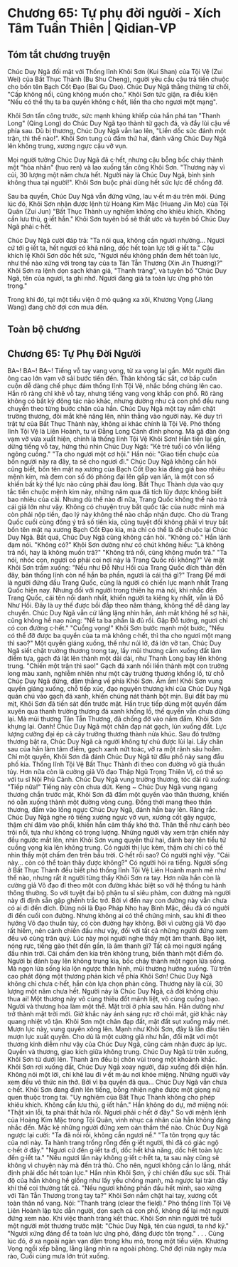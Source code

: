 # Chương 65: Tự phụ đời người - Xích Tâm Tuần Thiên | Qidian-VP

## Tóm tắt chương truyện

Chúc Duy Ngã đối mặt với Thống lĩnh Khôi Sơn (Kui Shan) của Tội Vệ (Zui Wei) của Bất Thục Thành (Bu Shu Cheng), người yêu cầu cậu trả tiền chuộc cho bốn tên Bạch Cốt Đạo (Bai Gu Dao). Chúc Duy Ngã thẳng thừng từ chối, "Cấp không nổi, cũng không muốn cho." Khôi Sơn tức giận, ra điều kiện "Nếu có thể thụ ta ba quyền không c·hết, liền tha cho ngươi một mạng".

Khôi Sơn tấn công trước, sức mạnh khủng khiếp của hắn phá tan "Thanh Long" (Qing Long) do Chúc Duy Ngã tạo thành từ gạch đá, và đẩy lùi cậu về phía sau. Dù bị thương, Chúc Duy Ngã vẫn lao lên, "Liền dốc sức đánh một trận, thì thế nào!". Khôi Sơn tung cú đấm thứ hai, đánh văng Chúc Duy Ngã lên không trung, xương ngực cậu vỡ vụn.

Mọi người tưởng Chúc Duy Ngã đã c·hết, nhưng cậu bỗng bốc cháy thành một "hỏa nhân" (huo ren) và lao xuống tấn công Khôi Sơn. "Thương này vì củi, 30 lượng một năm chưa hết. Người này là Chúc Duy Ngã, bình sinh không thua tại người!". Khôi Sơn buộc phải dùng hết sức lực để chống đỡ.

Sau ba quyền, Chúc Duy Ngã vẫn đứng vững, lau v·ết m·áu trên môi. Đúng lúc đó, Khôi Sơn nhận được lệnh từ Hoàng Kim Mặc (Huang Jin Mo) của Tội Quân (Zui Jun) "Bất Thục Thành uy nghiêm không cho khiêu khích. Không cần lưu thủ, g·iết hắn." Khôi Sơn tuyên bố sẽ thất ước và tuyên bố Chúc Duy Ngã phải c·hết.

Chúc Duy Ngã cười đáp trả: "Ta nói qua, không cần ngươi nhường... Ngươi cứ tới g·iết ta, hết ngươi có khả năng, dốc hết toàn lực tới g·iết ta." Cậu khích lệ Khôi Sơn dốc hết sức, "Ngươi nếu không phấn đem hết toàn lực, như thế nào xứng với trong tay của ta Tân Tẫn Thương (Xin Jin Thương)?" Khôi Sơn ra lệnh dọn sạch khán giả, "Thanh tràng", và tuyên bố "Chúc Duy Ngã, tên của ngươi, ta ghi nhớ. Ngươi đáng giá ta toàn lực ứng phó tôn trọng."

Trong khi đó, tại một tiểu viện ở mỏ quặng xa xôi, Khương Vọng (Jiang Wang) đang chờ đợi cơn mưa đến.

## Toàn bộ chương

## Chương 65: Tự Phụ Đời Người

BA~! BA~! BA~!
Tiếng vỗ tay vang vọng, từ xa vọng lại gần.
Một người đàn ông cao lớn vạm vỡ sải bước tiến đến.
Thân không tấc sắt, cơ bắp cuồn cuộn dễ dàng chế phục đám thống lĩnh Tội Vệ, nhấc bổng chúng lên cao.
Hắn rõ ràng chỉ khẽ vỗ tay, nhưng tiếng vang vọng khắp con phố.
Rõ ràng không có bất kỳ động tác nào khác, nhưng dường như cả con phố đều rung chuyển theo từng bước chân của hắn.
Chúc Duy Ngã một tay nắm chặt trường thương, đôi mắt khẽ nâng lên, nhìn thẳng vào người này.
Kẻ duy trì trật tự của Bất Thục Thành này, không ai khác chính là Tội Vệ.
Phó thống lĩnh Tội Vệ là Liên Hoành, tu vi Đằng Long Cảnh đỉnh phong.
Mà gã đàn ông vạm vỡ vừa xuất hiện, chính là thống lĩnh Tội Vệ Khôi Sơn!
Hắn tiến lại gần, dừng tiếng vỗ tay, hứng thú nhìn Chúc Duy Ngã: "Kẻ trẻ tuổi có vốn liếng ngông cuồng."
"Ta cho ngươi một cơ hội." Hắn nói: "Giao tiền chuộc của bốn người này ra đây, ta sẽ cho ngươi đi."
Chúc Duy Ngã không cần hỏi cũng biết, bốn tên mặt nạ xương của Bạch Cốt Đạo kia đáng giá bao nhiêu mệnh kim, mà đem con số đó phóng đại lên gấp vạn lần, là một con số khiến bất kỳ thế lực nào cũng phải đau lòng.
Bất Thục Thành dựa vào quy tắc tiền chuộc mệnh kim này, những năm qua đã tích lũy được không biết bao nhiêu của cải.
Nhưng dù thế nào đi nữa, Trang Quốc không thể nào trả cái giá lớn như vậy. Không có chuyện truy bắt quốc tặc của nước mình mà còn phải nộp tiền, đạo lý này không thể nào chấp nhận được.
Cho dù Trang Quốc cuối cùng đồng ý trả số tiền kia, cũng tuyệt đối không phải vì truy bắt bốn tên mặt nạ xương Bạch Cốt Đạo kia, mà chỉ có thể là để chuộc lại Chúc Duy Ngã.
Bất quá, Chúc Duy Ngã cũng không cần hỏi.
"Không có." Hắn lãnh đạm nói.
"Không có?" Khôi Sơn dường như có chút không hiểu: "Là không trả nổi, hay là không muốn trả?"
"Không trả nổi, cũng không muốn trả."
"Ta nói, nhóc con, ngươi có phải coi nơi này là Trang Quốc rồi không?" Vẻ mặt Khôi Sơn trầm xuống: "Nếu như Đỗ Như Hối của Trang Quốc đích thân đến đây, bản thống lĩnh còn nể hắn ba phần, ngươi là cái thá gì?"
Trang Đế mới là người đứng đầu Trang Quốc, cũng là người có chiến lực mạnh nhất Trang Quốc hiện nay.
Nhưng đối với người trong thiên hạ mà nói, khi nhắc đến Trang Quốc, cái tên nổi danh nhất, khiến người ta kiêng kỵ nhất, vẫn là Đỗ Như Hối.
Đây là uy thế được bồi đắp theo năm tháng, không thể dễ dàng lay chuyển.
Chúc Duy Ngã vẫn cứ lẳng lặng nhìn hắn, ánh mắt không hề sợ hãi, cũng không hề nao núng: "Nể ta ba phần là đủ rồi. Gặp Đỗ tướng, ngươi chỉ có con đường c·hết."
"Cuồng vọng!" Khôi Sơn bước mạnh một bước, "Nếu có thể đỡ được ba quyền của ta mà không c·hết, thì tha cho ngươi một mạng thì sao?"
Một quyền giáng xuống, thế như núi lở, đá lớn vỡ tan.
Chúc Duy Ngã siết chặt trường thương trong tay, lấy mũi thương cắm xuống đất làm điểm tựa, gạch đá lật lên thành một dải dài, như Thanh Long bay lên không trung.
"Chiến một trận thì sao!"
Gạch đá xanh nối liền thành một con trường long màu xanh, nghiễm nhiên như một cây trường thương khổng lồ, từ chỗ Chúc Duy Ngã đứng, đâm thẳng về phía Khôi Sơn.
Ầm ầm!
Khôi Sơn vung quyền giáng xuống, chỗ tiếp xúc, đạo nguyên thương khí của Chúc Duy Ngã quán chú vào gạch đá xanh, khiến chúng nát thành bột mịn.
Bụi đất bay mù mịt, Khôi Sơn đã tiến sát đến trước mặt.
Hắn trực tiếp dùng một quyền đấm xuyên qua thanh trường thương đá xanh khổng lồ, thế quyền vẫn chưa dừng lại.
Mà mũi thương Tân Tẫn Thương, đã chống đỡ vào nắm đấm.
Khôi Sơn khựng lại.
Oanh!
Chúc Duy Ngã một chân đạp nát gạch, lún xuống đất.
Lực lượng cường đại ép cả cây trường thương thành nửa khúc.
Sau đó trường thương bật ra, Chúc Duy Ngã cả người không tự chủ được lùi lại.
Lấy chân sau của hắn làm tâm điểm, gạch xanh nứt toác, vỡ ra một rãnh sâu hoắm.
Chỉ một quyền, Khôi Sơn đã đánh Chúc Duy Ngã từ đầu phố này sang đầu phố kia.
Thống lĩnh Tội Vệ Bất Thục Thành đi theo con đường võ giả thuần túy.
Hơn nữa còn là cường giả Võ đạo Thập Ngũ Trọng Thiên Vị, có thể so với tu sĩ Nội Phủ Cảnh.
Chúc Duy Ngã vung trường thương, tóc dài rũ xuống: "Tiếp nữa!"
Tiếng này còn chưa dứt.
Keng ~
Chúc Duy Ngã vung ngang thương chắn trước mặt, Khôi Sơn đã đấm một quyền vào thân thương, khiến nó oằn xuống thành một đường vòng cung. Đồng thời mang theo thân thương, đấm vào lồng ngực Chúc Duy Ngã, đánh hắn bay lên.
Răng rắc.
Chúc Duy Ngã nghe rõ tiếng xương ngực vỡ vụn, xương cốt gãy ngược, thậm chí đâm vào phổi, khiến hắn cảm thấy khó thở.
Thân thể như cánh bèo trôi nổi, tựa như không có trọng lượng.
Những người vây xem trận chiến này đều ngước mắt lên, nhìn Khôi Sơn vung quyền thứ hai, đánh bay tên tiểu tử cuồng vọng kia lên không trung.
Có người thị lực kém, thậm chí chỉ có thể nhìn thấy một chấm đen trên bầu trời.
C·hết rồi sao? Có người nghĩ vậy.
"Cái này... còn có thể toàn thây được không?" Có người hỏi ra tiếng.
Người sống ở Bất Thục Thành đều biết phó thống lĩnh Tội Vệ Liên Hoành mạnh mẽ như thế nào, nhưng rất ít người từng thấy Khôi Sơn ra tay.
Hơn nữa hắn còn là cường giả Võ đạo đi theo một con đường khác biệt so với hệ thống tu hành thông thường.
So với tuyệt đại bộ phận tu sĩ siêu phàm, con đường mà người này đi định sẵn gập ghềnh trắc trở. Bởi vì đến nay con đường này vẫn chưa có ai đi đến đích. Đừng nói là Đạo Pháp Nho hay Binh Mặc, đều đã có người đi đến cuối con đường. Nhưng không ai có thể chứng minh, sau khi đi theo hướng Võ đạo thuần túy, có còn đường hay không.
Bởi vì cường giả Võ đạo rất hiếm, nên cảnh chiến đấu như vậy, đối với tất cả những người đứng xem đều vô cùng trân quý.
Lúc này mọi người nghe thấy một âm thanh.
Bạo liệt, nóng rực, tiếng gào thét đến gần, là âm thanh gì?
Tất cả mọi người ngẩng đầu nhìn trời.
Cái chấm đen kia trên không trung, biến thành một điểm đỏ.
Người bị đánh bay lên không trung kia, bốc cháy thành một ngọn lửa sống.
Mà ngọn lửa sống kia lộn ngược thân hình, mũi thương hướng xuống.
Từ trên cao phát động một thương phản kích về phía Khôi Sơn!
Chúc Duy Ngã không chỉ chưa c·hết, hắn còn lựa chọn phản công.
Thương này là củi, 30 lượng một năm chưa hết.
Người này là Chúc Duy Ngã, cả đời không chịu thua ai!
Một thương này vô cùng thiêu đốt mãnh liệt, vô cùng cuồng bạo.
Người và thương hòa làm một thể.
Mặt trời ở phía sau hắn.
Hắn dường như trở thành mặt trời mới.
Giờ khắc này ánh sáng rực rỡ chói mắt, giờ khắc này quang nhiệt vô tận.
Khôi Sơn một chân đạp đất, mặt đất sụt xuống mấy mét.
Mượn lực này, vung quyền xông lên.
Mạnh như Khôi Sơn, đây là lần đầu tiên mượn lực xuất quyền. Cho dù là một cường giả như hắn, đối mặt với một thương kinh diễm như vậy của Chúc Duy Ngã, cũng cảm nhận được áp lực.
Quyền và thương, giao kích giữa không trung.
Chúc Duy Ngã từ trên xuống, Khôi Sơn từ dưới lên.
Thanh âm đều bị chôn vùi trong một khoảnh khắc.
Khôi Sơn rơi xuống đất, Chúc Duy Ngã xoay người, đáp xuống đối diện hắn.
Không nói một lời, chỉ khẽ lau đi v·ết m·áu nơi khóe miệng.
Những người vây xem đều vô thức nín thở.
Bởi vì ba quyền đã qua...
Chúc Duy Ngã vẫn chưa c·hết.
Khôi Sơn đang định lên tiếng, bỗng nhiên nghe được một giọng nữ quen thuộc trong tai.
"Uy nghiêm của Bất Thục Thành không cho phép khiêu khích. Không cần lưu thủ, g·iết hắn."
Hắn không do dự, mở miệng nói: "Thật xin lỗi, ta phải thất hứa rồi. Ngươi phải c·hết ở đây."
So với mệnh lệnh của Hoàng Kim Mặc trong Tội Quân, vinh nhục cá nhân của hắn không đáng nhắc đến.
Mặc kệ những người đứng xem oán thầm thế nào.
Chúc Duy Ngã ngược lại cười: "Ta đã nói rồi, không cần ngươi nể."
"Ta tôn trọng quy tắc của nơi này. Ta hành trang trống rỗng đến g·iết người, thì đã có giác ngộ c·hết ở đây."
"Ngươi cứ đến g·iết ta đi, dốc hết khả năng, dốc hết toàn lực đến g·iết ta."
"Nếu ngươi lần này không g·iết c·hết ta, ta sau này cũng sẽ không vì chuyện này mà đến trả thù. Cho nên, ngươi không cần lo lắng, nhất định phải dốc hết toàn lực."
Hắn nhìn Khôi Sơn, ý chí chiến đấu sục sôi.
Thái độ của hắn không hề giống như lấy yếu chống mạnh, mà ngược lại tràn đầy khí thế coi thường tất cả.
"Nếu ngươi không phấn đấu hết mình, sao xứng với Tân Tẫn Thương trong tay ta?"
Khôi Sơn nắm chặt hai tay, xương cốt toàn thân nổ vang.
Nói: "Thanh tràng (clear the field)."
Phó thống lĩnh Tội Vệ Liên Hoành lập tức dẫn người, dọn sạch cả con phố, không để lại một người đứng xem nào.
Khi việc thanh tràng kết thúc.
Khôi Sơn nhìn người trẻ tuổi một người một thương trước mặt: "Chúc Duy Ngã, tên của ngươi, ta nhớ kỹ."
"Ngươi xứng đáng để ta toàn lực ứng phó, đáng được tôn trọng."
. . .
Cùng lúc đó, ở xa ngoài ngàn vạn dặm trong khu mỏ, trong một tiểu viện.
Khương Vọng ngồi xếp bằng, lẳng lặng nhìn ra ngoài phòng.
Chờ đợi nửa ngày mưa rào,
Cuối cùng mưa lớn trút xuống.